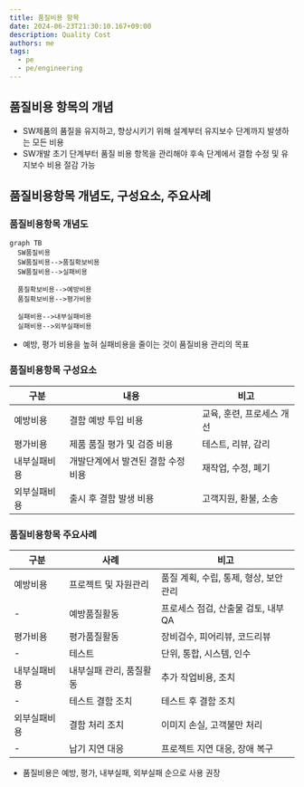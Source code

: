 ```yaml
---
title: 품질비용 항목
date: 2024-06-23T21:30:10.167+09:00
description: Quality Cost
authors: me
tags: 
  - pe
  - pe/engineering
---
```


## 품질비용 항목의 개념

- SW제품의 품질을 유지하고, 향상시키기 위해 설계부터 유지보수 단계까지 발생하는 모든 비용
- SW개발 초기 단계부터 품질 비용 항목을 관리해야 후속 단계에서 결함 수정 및 유지보수 비용 절감 가능

## 품질비용항목 개념도, 구성요소, 주요사례

### 품질비용항목 개념도

```mermaid
graph TB
  SW품질비용
  SW품질비용-->품질확보비용
  SW품질비용-->실패비용

  품질확보비용-->예방비용
  품질확보비용-->평가비용

  실패비용-->내부실패비용
  실패비용-->외부실패비용
```

- 예방, 평가 비용을 높혀 실패비용을 줄이는 것이 품질비용 관리의 목표

### 품질비용항목 구성요소

| 구분 | 내용 | 비고 |
| --- | --- | --- |
| 예방비용 | 결함 예방 투입 비용 | 교육, 훈련, 프로세스 개선 |
| 평가비용 | 제품 품질 평가 및 검증 비용 | 테스트, 리뷰, 감리 |
| 내부실패비용 | 개발단계에서 발견된 결함 수정 비용 | 재작업, 수정, 폐기 |
| 외부실패비용 | 출시 후 결함 발생 비용 | 고객지원, 환불, 소송 |

### 품질비용항목 주요사례

| 구분 | 사례 | 비고 |
| --- | --- | --- |
| 예방비용 | 프로젝트 및 자원관리 | 품질 계획, 수립, 통제, 형상, 보안 관리 |
| - | 예방품질활동 | 프로세스 점검, 산출물 검토, 내부QA |
| 평가비용 | 평가품질활동 | 장비검수, 피어리뷰, 코드리뷰 |
| - | 테스트 | 단위, 통합, 시스템, 인수 |
| 내부실패비용 | 내부실패 관리, 품질활동 | 추가 작업비용, 조치 |
| - | 테스트 결함 조치 | 테스트 후 결함 조치 |
| 외부실패비용 | 결함 처리 조치 | 이미지 손실, 고객불만 처리 |
| - | 납기 지연 대응 | 프로젝트 지연 대응, 장애 복구 |

- 품질비용은 예방, 평가, 내부실패, 외부실패 순으로 사용 권장
